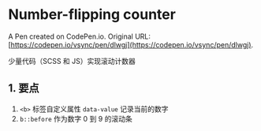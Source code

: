 # Number-flipping counter

A Pen created on CodePen.io. Original URL: [https://codepen.io/vsync/pen/dlwgj](https://codepen.io/vsync/pen/dlwgj).

少量代码（SCSS 和 JS）实现滚动计数器

## 1. 要点

1. `<b>` 标签自定义属性 `data-value` 记录当前的数字
2. `b::before` 作为数字 0 到 9 的滚动条
